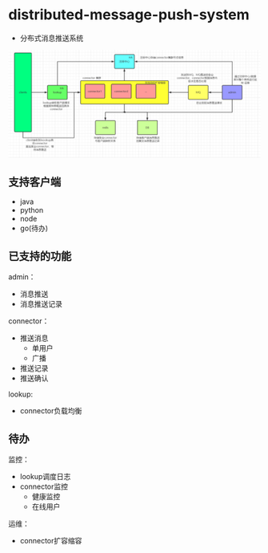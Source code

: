 # distributed-message-push-system

- 分布式消息推送系统

![](./architecture.png)

## 支持客户端

- java
- python
- node
- go(待办)

## 已支持的功能

admin：

- 消息推送
- 消息推送记录

connector：

- 推送消息
    - 单用户
    - 广播
- 推送记录
- 推送确认

lookup:

- connector负载均衡

## 待办

监控：

- lookup调度日志
- connector监控
    - 健康监控
    - 在线用户

运维：

- connector扩容缩容